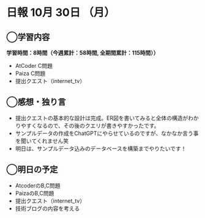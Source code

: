 # 日報  10月 30日 （月）

## ◯学習内容

**学習時間：8時間（今週累計：58時間, 全期間累計：115時間））**
- AtCoder C問題
- Paiza C問題
- 提出クエスト（internet_tv）

## ◯感想・独り言
- 提出クエストの基本的な設計は完成。ER図を書いてみると全体の構造がわかりやすくなるので、その後のクエリが書きやすかったです。
- サンプルデータの作成をChatGPTにやらせているのですが、なかなか言う事を聞いてくれません笑
- 明日は、サンプルデータ込みのデータベースを構築までやりたいです！

## ◯明日の予定
- AtcoderのB,C問題
- PaizaのB,C問題
- 提出クエスト（internet_tv）
- 技術ブログの内容を考える